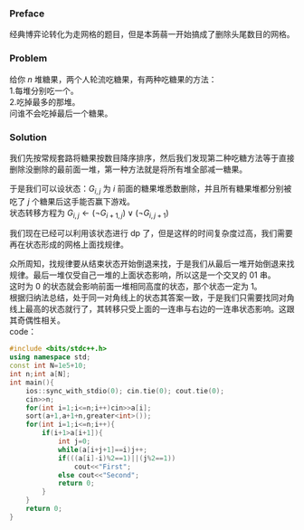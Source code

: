 ### Preface  
经典博弈论转化为走网格的题目，但是本蒟蒻一开始搞成了删除头尾数目的网格。  
### Problem   
给你 $n$ 堆糖果，两个人轮流吃糖果，有两种吃糖果的方法：  
1.每堆分别吃一个。  
2.吃掉最多的那堆。  
问谁不会吃掉最后一个糖果。  

### Solution  
我们先按常规套路将糖果按数目降序排序，然后我们发现第二种吃糖方法等于直接删除没删除的最前面一堆，第一种方法就是将所有堆全部减一糖果。  

于是我们可以设状态：$G_{i,j}$ 为 $i$ 前面的糖果堆悉数删除，并且所有糖果堆都分别被吃了 $j$ 个糖果后这手能否赢下游戏。  
状态转移方程为 $G_{i,j}\leftarrow(\neg G_{i+1,j})\lor (\neg G_{i,j+1})$

我们现在已经可以利用该状态进行 dp 了，但是这样的时间复杂度过高，我们需要再在状态形成的网格上面找规律。  

众所周知，找规律要从结束状态开始倒退来找，于是我们从最后一堆开始倒退来找规律。最后一堆仅受自己一堆的上面状态影响，所以这是一个交叉的 01 串。  
这时为 0 的状态就会影响前面一堆相同高度的状态，那个状态一定为 1。  
根据归纳法总结，处于同一对角线上的状态其答案一致，于是我们只需要找同对角线上最高的状态就行了，其转移只受上面的一连串与右边的一连串状态影响。这跟其奇偶性相关。  
code：  
```cpp
#include <bits/stdc++.h>
using namespace std;
const int N=1e5+10;
int n;int a[N];
int main(){
	ios::sync_with_stdio(0); cin.tie(0); cout.tie(0);
	cin>>n;
	for(int i=1;i<=n;i++)cin>>a[i];
	sort(a+1,a+1+n,greater<int>());
	for(int i=1;i<=n;i++){
		if(i+1>a[i+1]){
			int j=0;
			while(a[i+j+1]==i)j++;
			if(((a[i]-i)%2==1)||(j%2==1))
				cout<<"First";
			else cout<<"Second";
			return 0;
		}
	}
	return 0;
}
```
